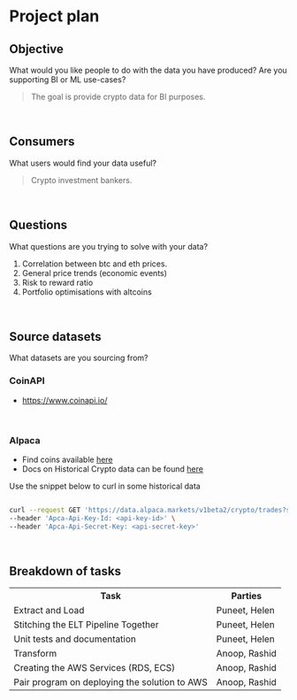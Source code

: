 # Project plan 

## Objective 
What would you like people to do with the data you have produced? Are you supporting BI or ML use-cases? 

<blockquote>The goal is provide crypto data for BI purposes.</blockquote>

<br/>

## Consumers 
What users would find your data useful?

<blockquote>Crypto investment bankers.</blockquote>

<br/>

## Questions 
What questions are you trying to solve with your data? 

1. Correlation between btc and eth prices.
2. General price trends (economic events)
3. Risk to reward ratio 
4. Portfolio optimisations with altcoins 


<br/>

## Source datasets 
What datasets are you sourcing from?


### CoinAPI

- https://www.coinapi.io/

<br/>

### Alpaca

- Find coins available [here](https://alpaca.markets/learn/getting-started-with-alpaca-crypto-api/)
- Docs on Historical Crypto data can be found [here](https://alpaca.markets/docs/api-references/market-data-api/crypto-pricing-data/historical/)


Use the snippet below to curl in some historical data


```bash

curl --request GET 'https://data.alpaca.markets/v1beta2/crypto/trades?symbols=DOGE/USD&start=2022-03-01T00:00:00.00Z&end=2022-03-05T00:00:00.00Z' \
--header 'Apca-Api-Key-Id: <api-key-id>' \
--header 'Apca-Api-Secret-Key: <api-secret-key>'

```

<br/>

## Breakdown of tasks 

<table>
  <tr>
    <th>Task</th>
    <th>Parties</th>
  </tr>
  <tr>
    <td>Extract and Load</td>
    <td>Puneet, Helen</td>
  </tr>
  <tr>
    <td>Stitching the ELT Pipeline Together</td>
    <td>Puneet, Helen</td>
  </tr>
  <tr>
    <td>Unit tests and documentation</td>
    <td>Puneet, Helen</td>
  </tr>
  <tr>
    <td>Transform</td>
    <td>Anoop, Rashid</td>
  </tr>
  <tr>
    <td>Creating the AWS Services (RDS, ECS)</td>
    <td>Anoop, Rashid</td>
  </tr>
  <tr>
    <td>Pair program on deploying the solution to AWS </td>
    <td>Anoop, Rashid</td>
  </tr>
</table>


